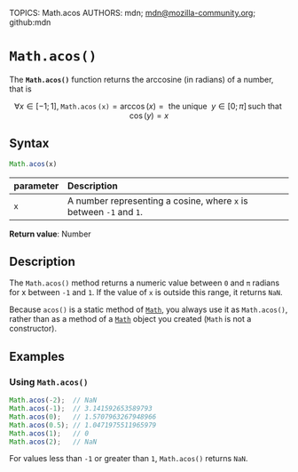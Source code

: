 TOPICS: Math.acos
AUTHORS: mdn; mdn@mozilla-community.org; github:mdn

# `Math.acos()`

The **`Math.acos()`** function returns the arccosine (in radians) of a number, that is

$$
\forall x \in [{-1};1],\;\mathtt{\operatorname{Math.acos}(x)} = \arccos(x) = \text{ the unique } \;
y \in [0; \pi] \, \text{such that} \; \cos(y) = x
$$

## Syntax

```javascript
Math.acos(x)
```

| parameter | Description |
| :-- | :-- |
| `x` | A number representing a cosine, where `x` is between `-1` and `1`. |

**Return value**: Number

## Description

The `Math.acos()` method returns a numeric value between `0` and `π` radians for x between
`-1` and `1`. If the value of `x` is outside this range, it returns `NaN`.

Because `acos()` is a static method of [`Math`](/en/webfrontend/Math), you always use it as
`Math.acos()`, rather than as a method of a [`Math`](/en/webfrontend/Math) object you created
(`Math` is not a constructor).

## Examples

### Using `Math.acos()`

```javascript
Math.acos(-2);  // NaN
Math.acos(-1);  // 3.141592653589793
Math.acos(0);   // 1.5707963267948966
Math.acos(0.5); // 1.0471975511965979
Math.acos(1);   // 0
Math.acos(2);   // NaN
```

For values less than `-1` or greater than `1`, `Math.acos()` returns `NaN`.
